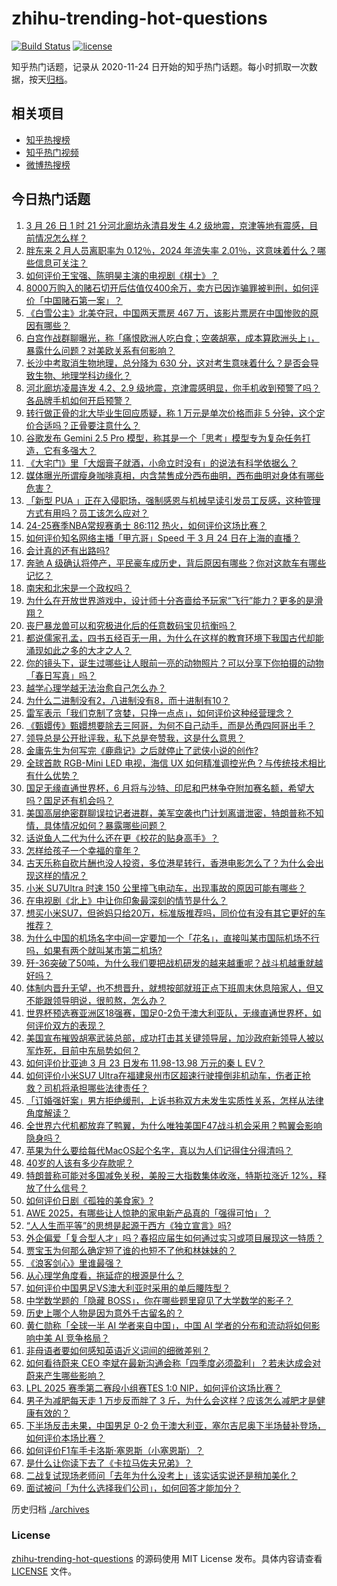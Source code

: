 # zhihu-trending-hot-questions

[![Build Status](https://github.com/justjavac/zhihu-trending-hot-questions/workflows/ci/badge.svg?branch=master)](https://github.com/justjavac/zhihu-trending-hot-questions/actions)
[![license](https://img.shields.io/github/license/justjavac/zhihu-trending-hot-questions)](https://github.com/justjavac/zhihu-trending-hot-questions/blob/master/LICENSE)

知乎热门话题，记录从 2020-11-24
日开始的知乎热门话题。每小时抓取一次数据，按天[归档](./archives)。

## 相关项目

- [知乎热搜榜](https://github.com/justjavac/zhihu-trending-top-search)
- [知乎热门视频](https://github.com/justjavac/zhihu-trending-hot-video)
- [微博热搜榜](https://github.com/justjavac/weibo-trending-hot-search)

## 今日热门话题

<!-- BEGIN -->
<!-- 最后更新时间 Wed Mar 26 2025 10:59:45 GMT+0800 (China Standard Time) -->

1. [3 月 26 日 1 时 21 分河北廊坊永清县发生 4.2 级地震，京津等地有震感，目前情况怎么样？](https://www.zhihu.com/question/15731616529)
1. [胖东来 2 月人员离职率为 0.12％，2024 年流失率 2.01％，这意味着什么？哪些信息可关注？](https://www.zhihu.com/question/15709789812)
1. [如何评价王宝强、陈明昊主演的电视剧《棋士》？](https://www.zhihu.com/question/8787200820)
1. [8000万购入的赌石切开后估值仅400余万，卖方已因诈骗罪被判刑，如何评价「中国赌石第一案」？](https://www.zhihu.com/question/15463157255)
1. [《白雪公主》北美夺冠，中国两天票房 467 万，该影片票房在中国惨败的原因有哪些？](https://www.zhihu.com/question/15648454792)
1. [白宫作战群聊曝光，称「痛恨欧洲人吃白食；空袭胡塞，成本算欧洲头上」，暴露什么问题？对美欧关系有何影响？](https://www.zhihu.com/question/1887919292927931100)
1. [长沙中考取消生物地理，总分降为 630 分，这对考生意味着什么？是否会导致生物、地理学科边缘化？](https://www.zhihu.com/question/15667331889)
1. [河北廊坊凌晨连发 4.2、2.9 级地震，京津震感明显，你手机收到预警了吗？各品牌手机如何开启预警？](https://www.zhihu.com/question/15735586505)
1. [转行做正骨的北大毕业生回应质疑，称 1 万元是单次价格而非 5 分钟，这个定价合适吗？正骨要注意什么？](https://www.zhihu.com/question/15648113214)
1. [谷歌发布 Gemini 2.5 Pro 模型，称其是一个「思考」模型专为复杂任务打造，它有多强大？](https://www.zhihu.com/question/1888047341669429800)
1. [《大宅门》里「大烟膏子就酒，小命立时没有」的说法有科学依据么？](https://www.zhihu.com/question/263740204)
1. [媒体曝光所谓瘦身咖啡真相，内含禁售成分西布曲明，西布曲明对身体有哪些危害？](https://www.zhihu.com/question/15694367340)
1. [「新型 PUA 」正在入侵职场，强制感恩与机械早读引发员工反感，这种管理方式有用吗？员工该怎么应对？](https://www.zhihu.com/question/15705317915)
1. [24-25赛季NBA常规赛勇士 86:112 热火，如何评价这场比赛？](https://www.zhihu.com/question/15735324152)
1. [如何评价知名网络主播「甲亢哥」Speed 于 3 月 24 日在上海的直播？](https://www.zhihu.com/question/1887559069914624500)
1. [会计真的还有出路吗?](https://www.zhihu.com/question/656962932)
1. [奔驰 A 级确认将停产，平民豪车成历史，背后原因有哪些？你对这款车有哪些记忆？](https://www.zhihu.com/question/15694904187)
1. [南宋和北宋是一个政权吗？](https://www.zhihu.com/question/410365512)
1. [为什么在开放世界游戏中，设计师十分吝啬给予玩家“飞行”能力？更多的是滑翔？](https://www.zhihu.com/question/15312235390)
1. [丧尸暴龙兽可以和究极进化后的任意数码宝贝抗衡吗？](https://www.zhihu.com/question/290653062)
1. [都说儒家孔孟，四书五经百无一用，为什么在这样的教育环境下我国古代却能涌现如此之多的大才之人？](https://www.zhihu.com/question/15404841019)
1. [你的镜头下，诞生过哪些让人眼前一亮的动物照片？可以分享下你拍摄的动物「春日写真」吗？](https://www.zhihu.com/question/14743820551)
1. [越学心理学越无法治愈自己怎么办？](https://www.zhihu.com/question/1887073381083486200)
1. [为什么二进制没有2，八进制没有8，而十进制有10？](https://www.zhihu.com/question/15262848006)
1. [雷军表示「我们克制了贪婪，只挣一点点」，如何评价这种经营理念？](https://www.zhihu.com/question/15707486405)
1. [《甄嬛传》甄嬛想要除去三阿哥，为何不自己动手，而是怂恿四阿哥出手？](https://www.zhihu.com/question/15451206184)
1. [领导总是公开批评我，私下总是夸赞我，这是什么意思？](https://www.zhihu.com/question/14620432955)
1. [金庸先生为何写完《鹿鼎记》之后就停止了武侠小说的创作?](https://www.zhihu.com/question/13772372954)
1. [全球首款 RGB-Mini LED 电视，海信 UX 如何精准调控光色？与传统技术相比有什么优势？](https://www.zhihu.com/question/15654920482)
1. [国足无缘直通世界杯，6 月将与沙特、印尼和巴林争夺附加赛名额，希望大吗？国足还有机会吗？](https://www.zhihu.com/question/15724342094)
1. [美国高层绝密群聊误拉记者进群，美军空袭也门计划离谱泄密，特朗普称不知情，具体情况如何？暴露哪些问题？](https://www.zhihu.com/question/15705378185)
1. [话说鱼人二代为什么还在更《校花的贴身高手》？](https://www.zhihu.com/question/15451038120)
1. [怎样给孩子一个幸福的童年？](https://www.zhihu.com/question/2741666787)
1. [古天乐称自砍片酬也没人投资，多位港星转行，香港电影怎么了？为什么会出现这样的情况？](https://www.zhihu.com/question/15699545414)
1. [小米 SU7Ultra 时速 150 公里撞飞电动车，出现事故的原因可能有哪些？](https://www.zhihu.com/question/15695983678)
1. [在电视剧《北上》中让你印象最深刻的情节是什么？](https://www.zhihu.com/question/13981097300)
1. [想买小米SU7，但爸妈只给20万，标准版推荐吗，同价位有没有其它更好的车推荐？](https://www.zhihu.com/question/15173710644)
1. [为什么中国的机场名字中间一定要加一个「花名」，直接叫某市国际机场不行吗，如果有两个就叫某市第二机场?](https://www.zhihu.com/question/1887557709508899000)
1. [歼-36突破了50吨，为什么我们要把战机研发的越来越重呢？战斗机越重就越好吗？](https://www.zhihu.com/question/15522268602)
1. [体制内晋升无望，也不想晋升，就想按部就班正点下班周末休息陪家人，但又不能跟领导明说，很煎熬，怎么办？](https://www.zhihu.com/question/1885600625737327000)
1. [世界杯预选赛亚洲区18强赛，国足0-2负于澳大利亚队，无缘直通世界杯，如何评价双方的表现？](https://www.zhihu.com/question/15536494376)
1. [美国宣布摧毁胡塞武装总部，成功打击其关键领导层，加沙政府新领导人被以军炸死，目前中东局势如何？](https://www.zhihu.com/question/15653051351)
1. [如何评价比亚迪 3 月 23 日发布 11.98-13.98 万元的秦 L EV？](https://www.zhihu.com/question/15624443751)
1. [如何评价小米SU7 Ultra在福建泉州市区超速行驶撞倒非机动车，伤者正抢救？司机将承担哪些法律责任？](https://www.zhihu.com/question/15672042093)
1. [「订婚强奸案」男方拒绝缓刑，上诉书称双方未发生实质性关系，怎样从法律角度解读？](https://www.zhihu.com/question/15699023937)
1. [全世界六代机都放弃了鸭翼，为什么唯独美国F47战斗机会采用？鸭翼会影响隐身吗？](https://www.zhihu.com/question/15592817672)
1. [苹果为什么要给每代MacOS起个名字，真以为人们记得住分得清吗？](https://www.zhihu.com/question/5025326767)
1. [40岁的人该有多少存款呢？](https://www.zhihu.com/question/458607367)
1. [特朗普称可能对多国减免关税，美股三大指数集体收涨，特斯拉涨近 12%，释放了什么信号？](https://www.zhihu.com/question/15695953237)
1. [如何评价日剧《孤独的美食家》?](https://www.zhihu.com/question/23384334)
1. [AWE 2025，有哪些让人惊艳的家电新产品真的「强得可怕」？](https://www.zhihu.com/question/15381462682)
1. [“人人生而平等”的思想是起源于西方《独立宣言》吗?](https://www.zhihu.com/question/599384449)
1. [外企偏爱「复合型人才」吗？春招应届生如何通过实习或项目展现这一特质？](https://www.zhihu.com/question/13658263499)
1. [贾宝玉为何那么确定短了谁的也短不了他和林妹妹的？](https://www.zhihu.com/question/12512598872)
1. [《浪客剑心》里谁最强？](https://www.zhihu.com/question/27834679)
1. [从心理学角度看，拖延症的根源是什么？](https://www.zhihu.com/question/1885997541918741500)
1. [如何评价中国男足VS澳大利亚时采用的单后腰阵型？](https://www.zhihu.com/question/15720858237)
1. [中学数学题的「隐藏 BOSS」，你在哪些题里窥见了大学数学的影子？](https://www.zhihu.com/question/14803810783)
1. [历史上哪个人物是因为意外千古留名的？](https://www.zhihu.com/question/10218505084)
1. [黄仁勋称「全球一半 AI 学者来自中国」，中国 AI 学者的分布和流动将如何影响中美 AI 竞争格局？](https://www.zhihu.com/question/15393941410)
1. [非母语者要如何感知英语近义词间的细微差别？](https://www.zhihu.com/question/15623616064)
1. [如何看待蔚来 CEO 李斌在最新沟通会称「四季度必须盈利」？若未达成会对蔚来产生哪些影响？](https://www.zhihu.com/question/15673604861)
1. [LPL 2025 赛季第二赛段小组赛TES 1:0 NIP，如何评价这场比赛？](https://www.zhihu.com/question/15719463883)
1. [男子为减肥每天走 1 万步反而胖了 3 斤，为什么会这样？应该怎么减肥才是健康有效的？](https://www.zhihu.com/question/15676824180)
1. [下半场反击未果，中国男足 0-2 负于澳大利亚，塞尔吉尼奥下半场替补登场，如何评价本场比赛？](https://www.zhihu.com/question/15714784930)
1. [如何评价F1车手卡洛斯·塞恩斯（小塞恩斯）？](https://www.zhihu.com/question/445195092)
1. [是什么让你读下去了《卡拉马佐夫兄弟》？](https://www.zhihu.com/question/15483265712)
1. [二战复试现场老师问「去年为什么没考上」该实话实说还是稍加美化？](https://www.zhihu.com/question/15451442513)
1. [面试被问「为什么选择我们公司」，如何回答才能加分？](https://www.zhihu.com/question/14170740992)

<!-- END -->

历史归档 [./archives](./archives)

### License

[zhihu-trending-hot-questions](https://github.com/justjavac/zhihu-trending-hot-questions)
的源码使用 MIT License 发布。具体内容请查看 [LICENSE](./LICENSE) 文件。
